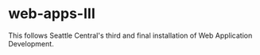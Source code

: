 # web-apps-III
This follows Seattle Central's third and final installation of Web Application Development.
